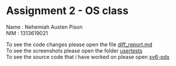 # Assignment 2 - OS class
Name  : Nehemiah Austen Pison  
NIM   : 1313619021

To see the code changes please open the file [diff_report.md](./diff_report.md)  
To see the screenshots please open the folder [usertests](./usertests)  
To see the source code that i have worked on please open [xv6-pdx](./xv6-pdx)
